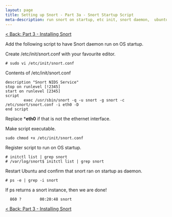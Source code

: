 ```yaml
---
layout: page
title: Setting up Snort - Part 3a - Snort Startup Script
meta-description: run snort on startup, etc init, snort daemon,  ubuntu 14.04 lts
---
```


[< Back: Part 3 - Installing Snort](/pages/snort/setup/3-installing-snort)

Add the following script to have Snort daemon run on OS startup.

Create /etc/init/snort.conf with your favourite editor.

```
# sudo vi /etc/init/snort.conf
```

Contents of /etc/init/snort.conf

```
description "Snort NIDS Service"
stop on runlevel [!2345]
start on runlevel [2345]
script
        exec /usr/sbin/snort -q -u snort -g snort -c /etc/snort/snort.conf -i eth0 -D
end script
```

Replace ***eth0** if that is not the ethernet interface.

Make script executable.

```
sudo chmod +x /etc/init/snort.conf
```

Register script to run on OS startup.

```
# initctl list | grep snort
# /var/log/snort$ initctl list | grep snort
```

Restart Ubuntu and confirm that snort ran on startup as daemon. 

```
# ps -e | grep -i snort
```

If ps returns a snort instance, then we are done!

```
  860 ?        00:20:48 snort
```

[< Back: Part 3 - Installing Snort](/pages/snort/setup/3-installing-snort)

